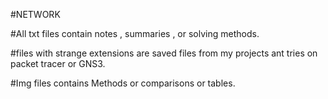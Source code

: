 #NETWORK

#All txt files contain notes , summaries , or solving methods.

#files with strange extensions are saved files from my projects ant tries on packet tracer or GNS3.

#Img files contains Methods or comparisons or tables.